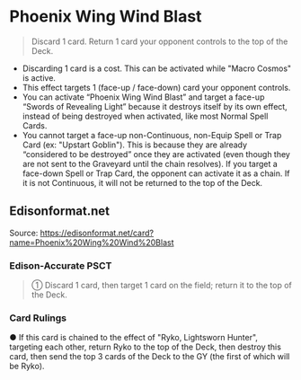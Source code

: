 # Phoenix Wing Wind Blast

> Discard 1 card. Return 1 card your opponent controls to the top of the Deck.

*   Discarding 1 card is a cost. This can be activated while "Macro Cosmos" is active.
*   This effect targets 1 (face-up / face-down) card your opponent controls.
*   You can activate “Phoenix Wing Wind Blast” and target a face-up “Swords of Revealing Light” because it destroys itself by its own effect, instead of being destroyed when activated, like most Normal Spell Cards.
*   You cannot target a face-up non-Continuous, non-Equip Spell or Trap Card (ex: "Upstart Goblin"). This is because they are already “considered to be destroyed” once they are activated (even though they are not sent to the Graveyard until the chain resolves). If you target a face-down Spell or Trap Card, the opponent can activate it as a chain. If it is not Continuous, it will not be returned to the top of the Deck.

## Edisonformat.net

Source: https://edisonformat.net/card?name=Phoenix%20Wing%20Wind%20Blast

### Edison-Accurate PSCT

> ① Discard 1 card, then target 1 card on the field; return it to the top of the Deck.

### Card Rulings

● If this card is chained to the effect of "Ryko, Lightsworn Hunter", targeting each other, return Ryko to the top of the Deck, then destroy this card, then send the top 3 cards of the Deck to the GY (the first of which will be Ryko).
            